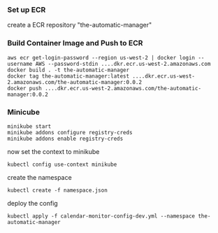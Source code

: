 


### Set up ECR

create a ECR repository "the-automatic-manager"

### Build Container Image and Push to ECR

````
aws ecr get-login-password --region us-west-2 | docker login --username AWS --password-stdin ....dkr.ecr.us-west-2.amazonaws.com
docker build . -t the-automatic-manager       
docker tag the-automatic-manager:latest ....dkr.ecr.us-west-2.amazonaws.com/the-automatic-manager:0.0.2
docker push ....dkr.ecr.us-west-2.amazonaws.com/the-automatic-manager:0.0.2
````

### Minicube

````
minikube start
minikube addons configure registry-creds
minikube addons enable registry-creds
````

now set the context to minikube

````
kubectl config use-context minikube
````

create the namespace

````
kubectl create -f namespace.json 
````

deploy the config

````
kubectl apply -f calendar-monitor-config-dev.yml --namespace the-automatic-manager



